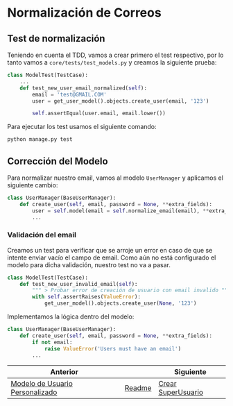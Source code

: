 # Normalización de Correos

## Test de normalización

Teniendo en cuenta el TDD, vamos a crear primero el test respectivo, por lo tanto vamos a `core/tests/test_models.py` y creamos la siguiente prueba:

```py
class ModelTest(TestCase):
    ...
    def test_new_user_email_normalized(self):
        email = 'test@GMAIL.COM'
        user = get_user_model().objects.create_user(email, '123')

        self.assertEqual(user.email, email.lower())
```

Para ejecutar los test usamos el siguiente comando:

```txt
python manage.py test
```

## Corrección del Modelo

Para normalizar nuestro email, vamos al modelo `UserManager` y aplicamos el siguiente cambio:

```py
class UserManager(BaseUserManager):
    def create_user(self, email, password = None, **extra_fields):
        user = self.model(email = self.normalize_email(email), **extra_fields)
        ...
```

### Validación del email

Creamos un test para verificar que se arroje un error en caso de que se intente enviar vacío el campo de email. Como aún no está configurado el modelo para dicha validación, nuestro test no va a pasar.

```py
class ModelTest(TestCase):
    def test_new_user_invalid_email(self):
        """ > Probar error de creación de usuario con email invalido """
        with self.assertRaises(ValueError):
            get_user_model().objects.create_user(None, '123')
```

Implementamos la lógica dentro del modelo:

```py
class UserManager(BaseUserManager):
    def create_user(self, email, password = None, **extra_fields):
        if not email:
            raise ValueError('Users must have an email')
        ...
```

| Anterior |                           | Siguiente                                  |
| -------- | ------------------------- | ------------------------------------------ |
| [Modelo de Usuario Personalizado](04_Modelo_Usuario_Personalizado.md) | [Readme](../../README.md) | [Crear SuperUsuario](06_Crear_SuperUser.md) |
